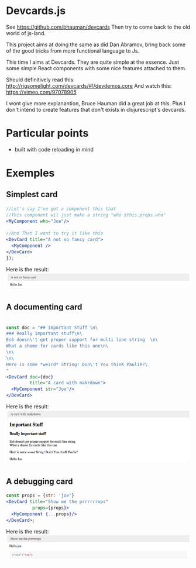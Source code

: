 Devcards.js
================

See https://github.com/bhauman/devcards
Then try to come back to the old world of js-land.

This project aims at doing the same as did Dan Abramov, bring back
some of the good tricks from more functional language to Js.

This time I aims at Devcards.
They are quite simple at the essence.
Just some simple React components with some nice features attached to them.

Should definitively read this: http://rigsomelight.com/devcards/#!/devdemos.core
And watch this: https://vimeo.com/97078905

I wont give more explanantion, Bruce Hauman did a great job at this.
Plus I don't intend to create features that don't exists in clojurescript's devcards.

Particular points
==================

* built with code reloading in mind

Exemples
=========

Simplest card
-------------

```jsx
//Let's say I've got a component this that
//This component wil just make a string "who $this.props.who"
<MyComponent who="Joe"/>

//And That I want to try it like this
<DevCard title="A not so fancy card">
  <MyComponent />
</DevCard>
});

```

Here is the result:
![First component devcards](readme-asset/first-comp.png)


A documenting card
------------------

```jsx

const doc = "## Important Stuff \n\
### Really important stuff\n\
Es6 doesn\'t get proper support for multi line string  \n\
What a shame for cards like this one\n\
\n\
\n\
Here is some *weird* String! Don\'t You thinK Paulie?\
"
<DevCard doc={doc}
         title="A card with makrdown">
  <MyComponent str="Joe"/>
</DevCard>

```

Here is the result:
![Second component devcards](readme-asset/second-comp.png)


A debugging card
----------------

```jsx
const props = {str: 'joe'}
<DevCard title="Show me the prrrrrrops"
          props={props}>
  <MyComponent {...props}/>
</DevCard>;
```
Here is the result:
![Third component devcards](readme-asset/third-comp.png)


